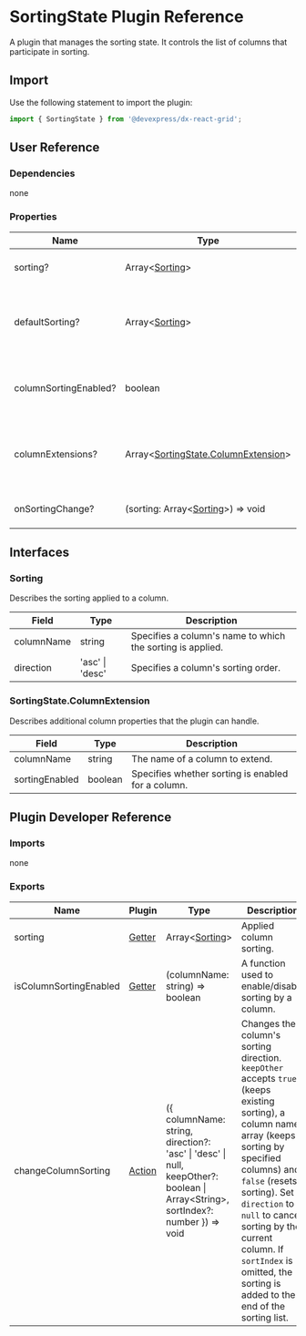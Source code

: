 # SortingState Plugin Reference

A plugin that manages the sorting state. It controls the list of columns that participate in sorting.

## Import

Use the following statement to import the plugin:

```js
import { SortingState } from '@devexpress/dx-react-grid';
```

## User Reference

### Dependencies

none

### Properties

Name | Type | Default | Description
-----|------|---------|------------
sorting? | Array&lt;[Sorting](#sorting)&gt; | | Specifies the applied sorting.
defaultSorting? | Array&lt;[Sorting](#sorting)&gt; | [] | Specifies initial sorting in the uncontrolled mode.
columnSortingEnabled? | boolean | true | Specifies whether sorting is enabled for all columns.
columnExtensions? | Array&lt;[SortingState.ColumnExtension](#sortingstatecolumnextension)&gt; | | Additional column properties that the plugin can handle.
onSortingChange? | (sorting: Array&lt;[Sorting](#sorting)&gt;) => void | | Handles sorting changes.

## Interfaces

### Sorting

Describes the sorting applied to a column.

Field | Type | Description
------|------|------------
columnName | string | Specifies a column's name to which the sorting is applied.
direction | 'asc' &#124; 'desc' | Specifies a column's sorting order.

### SortingState.ColumnExtension

Describes additional column properties that the plugin can handle.

Field | Type | Description
------|------|------------
columnName | string | The name of a column to extend.
sortingEnabled | boolean | Specifies whether sorting is enabled for a column.

## Plugin Developer Reference

### Imports

none

### Exports

Name | Plugin | Type | Description
-----|--------|------|------------
sorting | [Getter](../../../dx-react-core/docs/reference/getter.md) | Array&lt;[Sorting](#sorting)&gt; | Applied column sorting.
isColumnSortingEnabled | [Getter](../../../dx-react-core/docs/reference/getter.md) | (columnName: string) => boolean | A function used to enable/disable sorting by a column.
changeColumnSorting | [Action](../../../dx-react-core/docs/reference/action.md) | ({ columnName: string, direction?: 'asc' &#124; 'desc' &#124; null, keepOther?: boolean &#124; Array&lt;String&gt;, sortIndex?: number }) => void | Changes the column's sorting direction. `keepOther` accepts `true` (keeps existing sorting), a column name array (keeps sorting by specified columns) and `false` (resets sorting). Set `direction` to `null` to cancel sorting by the current column. If `sortIndex` is omitted, the sorting is added to the end of the sorting list.
